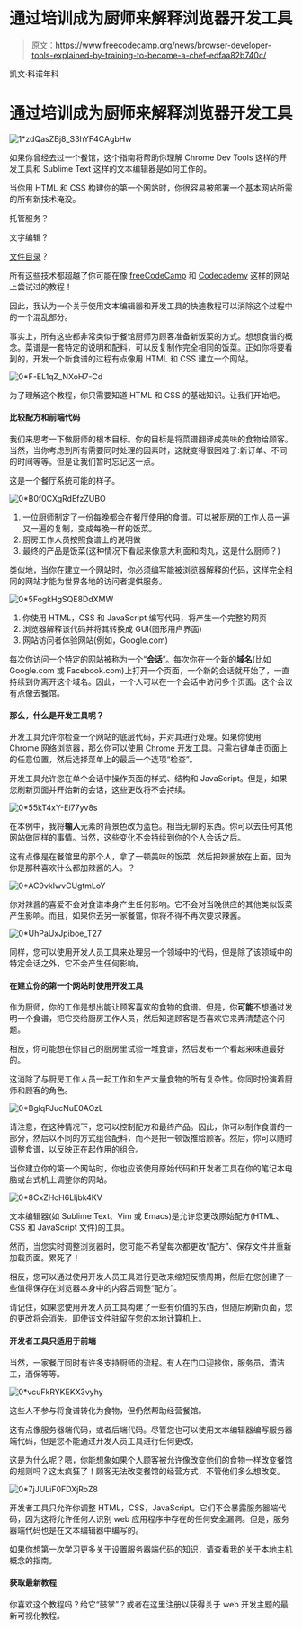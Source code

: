 # 通过培训成为厨师来解释浏览器开发工具

> 原文：<https://www.freecodecamp.org/news/browser-developer-tools-explained-by-training-to-become-a-chef-edfaa82b740c/>

凯文·科诺年科

# 通过培训成为厨师来解释浏览器开发工具

![1*zdQasZBj8_S3hYF4CAgbHw](img/aad84f0e7a9ea317823052d07b80fe87.png)

如果你曾经去过一个餐馆，这个指南将帮助你理解 Chrome Dev Tools 这样的开发工具和 Sublime Text 这样的文本编辑器是如何工作的。

当你用 HTML 和 CSS 构建你的第一个网站时，你很容易被部署一个基本网站所需的所有新技术淹没。

托管服务？

文字编辑？

[文件目录](https://blog.codeanalogies.com/2018/06/24/file-directories-explained-by-getting-dressed-in-the-morning/)？

所有这些技术都超越了你可能在像 [freeCodeCamp](http://freecodecamp.com/) 和 [Codecademy](http://codecademy.com/) 这样的网站上尝试过的教程！

因此，我认为一个关于使用文本编辑器和开发工具的快速教程可以消除这个过程中的一个混乱部分。

事实上，所有这些都非常类似于餐馆厨师为顾客准备新饭菜的方式。想想食谱的概念。菜谱是一套特定的说明和配料，可以反复制作完全相同的饭菜。正如你将要看到的，开发一个新食谱的过程有点像用 HTML 和 CSS 建立一个网站。

![0*F-EL1qZ_NXoH7-Cd](img/de70efb3ce166c93c9f04d28a5c0b7c6.png)

为了理解这个教程，你只需要知道 HTML 和 CSS 的基础知识。让我们开始吧。

#### 比较配方和前端代码

我们来思考一下做厨师的根本目标。你的目标是将菜谱翻译成美味的食物给顾客。当然，当你考虑到所有需要同时处理的因素时，这就变得很困难了:新订单、不同的时间等等。但是让我们暂时忘记这一点。

这是一个餐厅系统可能的样子。

![0*B0f0CXgRdEfzZUBO](img/3683d77dc7326025db3817d4c7fc86e3.png)

1.  一位厨师制定了一份每晚都会在餐厅使用的食谱。可以被厨房的工作人员一遍又一遍的复制，变成每晚一样的饭菜。
2.  厨房工作人员按照食谱上的说明做
3.  最终的产品是饭菜(这种情况下看起来像意大利面和肉丸，这是什么厨师？)

类似地，当你在建立一个网站时，你必须编写能被浏览器解释的代码，这样完全相同的网站才能为世界各地的访问者提供服务。

![0*5FogkHgSQE8DdXMW](img/1d7e7e6a0e6022adaaaaa40b6f86eb44.png)

1.  你使用 HTML，CSS 和 JavaScript 编写代码，将产生一个完整的网页
2.  浏览器解释该代码并将其转换成 GUI(图形用户界面)
3.  网站访问者体验网站(例如，Google.com)

每次你访问一个特定的网站被称为一个“**会话**”。每次你在一个新的**域名**(比如 Google.com 或 Facebook.com)上打开一个页面，一个新的会话就开始了，一直持续到你离开这个域名。因此，一个人可以在一个会话中访问多个页面。这个会议有点像去餐馆。

#### 那么，什么是开发工具呢？

开发工具允许你检查一个网站的底层代码，并对其进行处理。如果你使用 Chrome 网络浏览器，那么你可以使用 [Chrome 开发工具](https://developers.google.com/web/tools/chrome-devtools/)。只需右键单击页面上的任意位置，然后选择菜单上的最后一个选项“检查”。

开发工具允许您在单个会话中操作页面的样式、结构和 JavaScript。但是，如果您刷新页面并开始新的会话，这些更改将不会持续。

![0*55kT4xY-Ei77yv8s](img/a3b49fe8a88e71aee54dd7ed7376644a.png)

在本例中，我将**输入**元素的背景色改为蓝色。相当无聊的东西。你可以去任何其他网站做同样的事情。当然，这些变化不会持续到你的个人会话之后。

这有点像是在餐馆里的那个人，拿了一顿美味的饭菜…然后把辣酱放在上面。因为你是那种喜欢什么都加辣酱的人。？

![0*AC9vkIwvCUgtmLoY](img/d050289aac73675263ada6b69e746c51.png)

你对辣酱的喜爱不会对食谱本身产生任何影响。它不会对当晚供应的其他类似饭菜产生影响。而且，如果你去另一家餐馆，你将不得不再次要求辣酱。

![0*UhPaUxJpiboe_T27](img/0125f7854be7a2bd7ebc277198acbf7c.png)

同样，您可以使用开发人员工具来处理另一个领域中的代码，但是除了该领域中的特定会话之外，它不会产生任何影响。

#### 在建立你的第一个网站时使用开发工具

作为厨师，你的工作是想出能让顾客喜欢的食物的食谱。但是，你**可能**不想通过发明一个食谱，把它交给厨房工作人员，然后知道顾客是否喜欢它来弄清楚这个问题。

相反，你可能想在你自己的厨房里试验一堆食谱，然后发布一个看起来味道最好的。

这消除了与厨房工作人员一起工作和生产大量食物的所有复杂性。你同时扮演着厨师和顾客的角色。

![0*BglqPJucNuE0AOzL](img/8b45d490d9fbc4c61ecbe996f3d4d04a.png)

请注意，在这种情况下，您可以控制配方和最终产品。因此，你可以制作食谱的一部分，然后以不同的方式组合配料，而不是把一顿饭推给顾客。然后，你可以随时调整食谱，以反映正在起作用的组合。

当你建立你的第一个网站时，你也应该使用原始代码和开发者工具在你的笔记本电脑或台式机上调整你的网站。

![0*8CxZHcH6Lljbk4KV](img/1ffce0c2018c993df9b8b0f917ab17dd.png)

文本编辑器(如 Sublime Text、Vim 或 Emacs)是允许您更改原始配方(HTML、CSS 和 JavaScript 文件)的工具。

然而，当您实时调整浏览器时，您可能不希望每次都更改“配方”、保存文件并重新加载页面。累死了！

相反，您可以通过使用开发人员工具进行更改来缩短反馈周期，然后在您创建了一些值得保存在浏览器本身中的内容后调整“配方”。

请记住，如果您使用开发人员工具构建了一些有价值的东西，但随后刷新页面，您的更改将会消失。即使该文件驻留在您的本地计算机上。

#### 开发者工具只适用于前端

当然，一家餐厅同时有许多支持厨师的流程。有人在门口迎接你，服务员，清洁工，酒保等等。

![0*vcuFkRYKEKX3vyhy](img/9d93dcd506830229d32c3d880ad00647.png)

这些人不参与将食谱转化为食物，但仍然帮助经营餐馆。

这有点像服务器端代码，或者后端代码。尽管您也可以使用文本编辑器编写服务器端代码，但是您不能通过开发人员工具进行任何更改。

这是为什么呢？嗯，你能想象如果个人顾客被允许像改变他们的食物一样改变餐馆的规则吗？这太疯狂了！顾客无法改变餐馆的经营方式，不管他们多么想改变。

![0*7jJULiF0FDXjRoZ8](img/a8e0cba3baf9b8abbc29841b21764c73.png)

开发者工具只允许你调整 HTML，CSS，JavaScript。它们不会暴露服务器端代码，因为这将允许任何人识别 web 应用程序中存在的任何安全漏洞。但是，服务器端代码也是在文本编辑器中编写的。

如果你想第一次学习更多关于设置服务器端代码的知识，请查看我的关于本地主机概念的指南。

#### 获取最新教程

你喜欢这个教程吗？给它“鼓掌”？或者在这里注册以获得关于 web 开发主题的最新可视化教程。